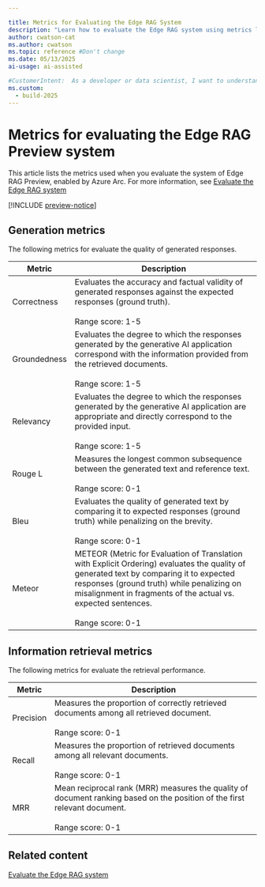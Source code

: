 ```yaml
---

title: Metrics for Evaluating the Edge RAG System
description: "Learn how to evaluate the Edge RAG system using metrics like correctness, relevancy, precision, and recall for optimal performance."
author: cwatson-cat
ms.author: cwatson
ms.topic: reference #Don't change
ms.date: 05/13/2025
ai-usage: ai-assisted

#CustomerIntent:  As a developer or data scientist, I want to understand the metrics for evaluating the Edge RAG system so that I can assess the quality and performance of generated responses and retrieval processes effectively.
ms.custom:
  - build-2025
---
```


# Metrics for evaluating the Edge RAG Preview system

This article lists the metrics used when you evaluate the system of Edge RAG Preview, enabled by Azure Arc. For more information, see [Evaluate the Edge RAG system](evaluate-solution.md)

[!INCLUDE [preview-notice](includes/preview-notice.md)]

## Generation metrics

The following metrics for evaluate the quality of generated responses.

| Metric         |Description               |
|----------------|-------|
|Correctness |Evaluates the accuracy and factual validity of generated responses against the expected responses (ground truth). </br></br>Range score: 1-5|
| Groundedness   | Evaluates the degree to which the responses generated by the generative AI application correspond with the information provided from the retrieved documents. </br></br>Range score: 1-5         |
| Relevancy      | Evaluates the degree to which the responses generated by the generative AI application are appropriate and directly correspond to the provided input. </br></br>Range score: 1-5|
| Rouge L        | Measures the longest common subsequence between the generated text and reference text. </br></br>Range score: 0-1 |
| Bleu           | Evaluates the quality of generated text by comparing it to expected responses (ground truth) while penalizing on the brevity.  </br></br>Range score: 0-1        |
| Meteor         | METEOR (Metric for Evaluation of Translation with Explicit Ordering) evaluates the quality of generated text by comparing it to expected responses (ground truth) while penalizing on misalignment in fragments of the actual vs. expected sentences. </br></br>Range score: 0-1    |

## Information retrieval metrics

The following metrics for evaluate the retrieval performance.

| Metric         |Description         |
|----------------|-------|
| Precision      | Measures the proportion of correctly retrieved documents among all retrieved document. </br></br>Range score: 0-1|
| Recall         | Measures the proportion of retrieved documents among all relevant documents. </br></br>Range score: 0-1         |
| MRR            | Mean reciprocal rank (MRR) measures the quality of document ranking based on the position of the first relevant document. </br></br>Range score: 0-1     |

## Related content

[Evaluate the Edge RAG system](evaluate-solution.md)
